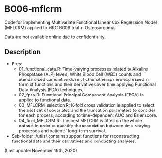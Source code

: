 # BO06-mflcrm

Code for implementing Multivariate Functional Linear Cox Regression Model (MFLCRM) applied to MRC BO06 trial in Osteosarcoma.

Data are not available online due to confidentiality.


## Description

- Files:
  - 01_functional_data.R: Time-varying processes related to Alkaline Phospatase (ALP) levels, White Blood Cell (WBC) counts and standardized cumulative dose of chemotherapy are expressed in form of functions and their derivatives over time applying Functional Data Analysis (FDA) techniques.
  - 02_fpca.R: Functional Principal Component Analysis (FPCA) is applied to functional data.
  - 03_MFLCRM_selection.R: K-fold cross validation is applied to select the best set of covariates and the truncation parameters  to consider for each process, according to time-dependent AUC and Brier score.
  - 04_final_MFLCRM.R: The best MFLCRM is fitted on the whole dataset in order to quantify the association between time-varying processes and patients' long-term survival.
- Sub-folder ./utils/ contains support functions for reconstructing functional data and their derivatives and conducting analyses.

(Last update: November 19th, 2020)

